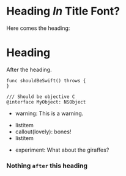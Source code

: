 # Heading _In_ Title Font?

Here comes the heading:

# Heading

After the heading.

```
func shouldBeSwift() throws {
}
```

```objc
/// Should be objective C
@interface MyObject: NSObject
```

- warning: This is a warning.


* listitem
* callout(lovely): bones!
* listitem

- experiment: What about the giraffes?

### Nothing `after` this heading
